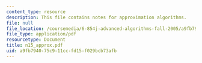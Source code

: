 ```yaml
---
content_type: resource
description: This file contains notes for approximation algorithms.
file: null
file_location: /coursemedia/6-854j-advanced-algorithms-fall-2005/a9fb794075c911ccfd15f029bcb73afb_n15_approx.pdf
file_type: application/pdf
resourcetype: Document
title: n15_approx.pdf
uid: a9fb7940-75c9-11cc-fd15-f029bcb73afb
---
```

